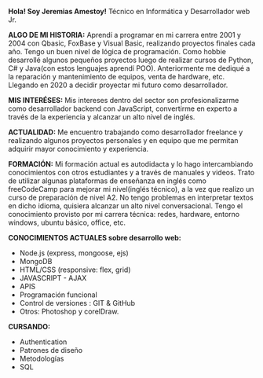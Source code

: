 <strong> Hola! Soy Jeremias Amestoy!</strong> Técnico en Informática y Desarrollador web Jr.

<strong>ALGO DE MI HISTORIA:</strong>
Aprendí a programar en mi carrera entre 2001 y 2004 con Qbasic, FoxBase y Visual Basic, realizando proyectos finales cada año. Tengo un buen nivel de lógica de programación.
Como hobbie desarrollé algunos pequeños proyectos luego de realizar cursos de Python, C# y Java(con estos lenguajes aprendí POO).
Anteriormente me dediqué a la reparación y mantenimiento de equipos, venta de hardware, etc. Llegando en 2020 a decidir proyectar mi futuro como desarrollador.

<strong>MIS INTERÉSES:</strong>
Mis intereses dentro del sector son profesionalizarme como desarrollador backend con JavaScript, convertirme en experto a través de la experiencia y alcanzar un alto nivel de inglés.

<strong>ACTUALIDAD:</strong>
Me encuentro trabajando como desarrollador freelance y realizando algunos proyectos personales y en equipo que me permitan adquirir mayor conocimiento y experiencia.

<strong>FORMACIÓN:</strong>
Mi formación actual es autodidacta y lo hago intercambiando conocimientos con otros estudiantes y a través de manuales y videos. Trato de utilizar algunas plataformas de enseñanza
en inglés como freeCodeCamp para mejorar mi nivel(inglés técnico), a la vez que realizo un curso de preparación de nivel A2. No tengo problemas en interpretar textos en dicho idioma,
quisiera alcanzar un alto nivel conversacional.
Tengo el conocimiento provisto por mi carrera técnica: redes, hardware, entorno windows, ubuntu básico, office, etc.

<strong>CONOCIMIENTOS ACTUALES sobre desarrollo web:</strong>
- Node.js (express, mongoose, ejs)
- MongoDB
- HTML/CSS (responsive: flex, grid)
- JAVASCRIPT - AJAX
- APIS
- Programación funcional
- Control de versiones : GIT & GitHub
- Otros: Photoshop y corelDraw.

<strong>CURSANDO:</strong>
- Authentication
- Patrones de diseño
- Metodologías
- SQL

